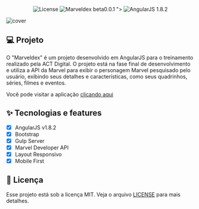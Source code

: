<p align="center">
  <img alt="License" src="https://img.shields.io/static/v1?label=license&message=MIT&color=bd170b&labelColor=400703">

  <img alt="Marveldex beta0.0.1" src="https://img.shields.io/static/v1?label=Marveldex&message=beta0.0.1&color=bd170b&labelColor=400703">
  ">

  <img alt="AngularJS 1.8.2" src="https://img.shields.io/static/v1?label=AngularJS&message=v1.8.2&color=bd170b&labelColor=400703" />
</p>

![cover](.github/preview.gif)

## 💻 Projeto

O "Marveldex" é um projeto desenvolvido em AngularJS para o treinamento realizado pela ACT Digital. O projeto está na fase final de desenvolvimento e utiliza a API da Marvel para exibir o personagem Marvel pesquisado pelo usuário, exibindo seus detalhes e características, como seus quadrinhos, séries, filmes e eventos.

Você pode visitar a aplicação [clicando aqui](https://feedget-web.vercel.app/)

## ✨ Tecnologias e features

- [x] AngularJS v1.8.2
- [x] Bootstrap
- [x] Gulp Server
- [x] Marvel Developer API
- [x] Layout Responsivo
- [x] Mobile First

## 📄 Licença

Esse projeto está sob a licença MIT. Veja o arquivo [LICENSE](.github/LICENSE.md) para mais detalhes.

<br />

